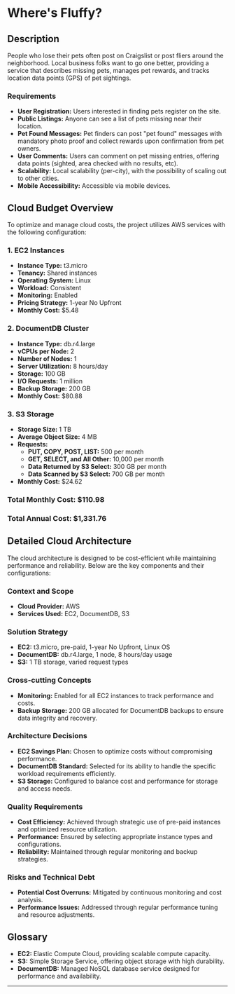 # Where's Fluffy?

## Description
People who lose their pets often post on Craigslist or post fliers around the neighborhood. Local business folks want to go one better, providing a service that describes missing pets, manages pet rewards, and tracks location data points (GPS) of pet sightings.

### Requirements
- **User Registration:** Users interested in finding pets register on the site.
- **Public Listings:** Anyone can see a list of pets missing near their location.
- **Pet Found Messages:** Pet finders can post "pet found" messages with mandatory photo proof and collect rewards upon confirmation from pet owners.
- **User Comments:** Users can comment on pet missing entries, offering data points (sighted, area checked with no results, etc).
- **Scalability:** Local scalability (per-city), with the possibility of scaling out to other cities.
- **Mobile Accessibility:** Accessible via mobile devices.

## Cloud Budget Overview
To optimize and manage cloud costs, the project utilizes AWS services with the following configuration:

### 1. EC2 Instances
- **Instance Type:** t3.micro
- **Tenancy:** Shared instances
- **Operating System:** Linux
- **Workload:** Consistent
- **Monitoring:** Enabled
- **Pricing Strategy:** 1-year No Upfront
- **Monthly Cost:** $5.48

### 2. DocumentDB Cluster
- **Instance Type:** db.r4.large
- **vCPUs per Node:** 2
- **Number of Nodes:** 1
- **Server Utilization:** 8 hours/day
- **Storage:** 100 GB
- **I/O Requests:** 1 million
- **Backup Storage:** 200 GB
- **Monthly Cost:** $80.88

### 3. S3 Storage
- **Storage Size:** 1 TB
- **Average Object Size:** 4 MB
- **Requests:**
  - **PUT, COPY, POST, LIST:** 500 per month
  - **GET, SELECT, and All Other:** 10,000 per month
  - **Data Returned by S3 Select:** 300 GB per month
  - **Data Scanned by S3 Select:** 700 GB per month
- **Monthly Cost:** $24.62

### Total Monthly Cost: $110.98
### Total Annual Cost: $1,331.76

## Detailed Cloud Architecture
The cloud architecture is designed to be cost-efficient while maintaining performance and reliability. Below are the key components and their configurations:

### Context and Scope
- **Cloud Provider:** AWS
- **Services Used:** EC2, DocumentDB, S3

### Solution Strategy
- **EC2:** t3.micro, pre-paid, 1-year No Upfront, Linux OS
- **DocumentDB:** db.r4.large, 1 node, 8 hours/day usage
- **S3:** 1 TB storage, varied request types

### Cross-cutting Concepts
- **Monitoring:** Enabled for all EC2 instances to track performance and costs.
- **Backup Storage:** 200 GB allocated for DocumentDB backups to ensure data integrity and recovery.

### Architecture Decisions
- **EC2 Savings Plan:** Chosen to optimize costs without compromising performance.
- **DocumentDB Standard:** Selected for its ability to handle the specific workload requirements efficiently.
- **S3 Storage:** Configured to balance cost and performance for storage and access needs.

### Quality Requirements
- **Cost Efficiency:** Achieved through strategic use of pre-paid instances and optimized resource utilization.
- **Performance:** Ensured by selecting appropriate instance types and configurations.
- **Reliability:** Maintained through regular monitoring and backup strategies.

### Risks and Technical Debt
- **Potential Cost Overruns:** Mitigated by continuous monitoring and cost analysis.
- **Performance Issues:** Addressed through regular performance tuning and resource adjustments.

## Glossary
- **EC2:** Elastic Compute Cloud, providing scalable compute capacity.
- **S3:** Simple Storage Service, offering object storage with high durability.
- **DocumentDB:** Managed NoSQL database service designed for performance and availability.


---


